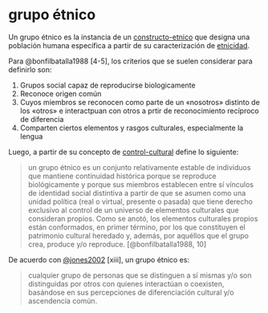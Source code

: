 # grupo étnico

Un grupo étnico es la instancia de un [constructo-etnico](constructo-etnico.md) que designa una población humana específica a partir de su caracterización de [etnicidad](etnicidad.md).

Para @bonfilbatalla1988 [4-5], los criterios que se suelen considerar para definirlo son:

1. Grupos social capaz de reproducirse biologicamente
1. Reconoce origen común
1. Cuyos miembros se reconocen como parte de un «nosotros» distinto de los «otros» e interactpuan con otros a prtir de reconocimiento recíproco de diferencia
1. Comparten ciertos elementos y rasgos culturales, especialmente la lengua

Luego, a partir de su concepto de [control-cultural](control-cultural.md) define lo siguiente:

 >
 > un grupo étnico es un conjunto relativamente estable de individuos que mantiene continuidad histórica porque se reproduce biológicamente y porque sus miembros establecen entre sí vínculos de identidad social distintiva a partir de que se asumen como una unidad política (real o virtual, presente o pasada) que tiene derecho exclusivo al control de un universo de elementos culturales que consideran propios. Como se anotó, los elementos culturales propios están conformados, en primer término, por los que constituyen el patrimonio cultural heredado y, además, por aquéllos que el grupo crea, produce y/o reproduce. [@bonfilbatalla1988, 10]

De acuerdo con [@jones2002](@jones2002.md) [xiii], un grupo étnico es:

 >
 > cualquier grupo de personas que se distinguen a sí mismas y/o son distinguidas por otros con quienes interactúan o coexisten, basándose en sus percepciones de diferenciación cultural y/o ascendencia común.
